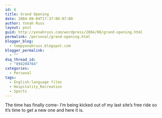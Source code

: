 ```yaml
---
id: 6
title: Grand Opening
date: 2004-08-04T17:37:00-07:00
author: Yonah Russ
layout: post
guid: http://yonahruss.com/wordpress/2004/08/grand-opening.html
permalink: /personal/grand-opening.html
blogger_blog:
  - tempyonahruss.blogspot.com
blogger_permalink:
  - ""
dsq_thread_id:
  - "894204764"
categories:
  - Personal
tags:
  - English-language films
  - Hospitality_Recreation
  - Sports
---
```

The time has finally come- I&#8217;m being kicked out of my last site&#8217;s free ride so it&#8217;s time to get a new one and here it is.